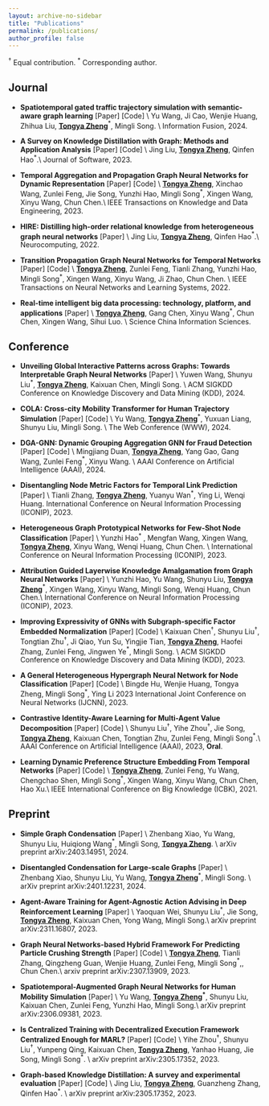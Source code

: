 ```yaml
---
layout: archive-no-sidebar
title: "Publications"
permalink: /publications/
author_profile: false
---
```


$^\dagger$ Equal contribution. $^*$ Corresponding author.

## Journal

- **Spatiotemporal gated traffic trajectory simulation with semantic-aware graph learning** <a href="https://www.sciencedirect.com/science/article/pii/S1566253524001829" target="_blank" style="text-decoration: none">\[Paper\]</a> <a href="https://github.com/Star607/STEGA" target="_blank" style="text-decoration: none">\[Code\]</a> \\
  Yu Wang, Ji Cao, Wenjie Huang, Zhihua Liu, **<u>Tongya Zheng</u>**$^*$, Mingli Song. \\
  Information Fusion, 2024.

- **A Survey on Knowledge Distillation with Graph: Methods and Application Analysis** <a href="https://www.jos.org.cn/josen/article/abstract/mi007" target="_blank" style="text-decoration: none">\[Paper\]</a> <a href="https://github.com/liujing1023/Graph-based-Knowledge-Distillation" target="_blank" style="text-decoration: none">\[Code\]</a> \\
  Jing Liu, **<u>Tongya Zheng</u>**, Qinfen Hao$^*$.\\
  Journal of Software, 2023.

- **Temporal Aggregation and Propagation Graph Neural Networks for Dynamic Representation** <a href="https://ieeexplore.ieee.org/abstract/document/10094005" target="_blank" style="text-decoration: none">\[Paper\]</a> <a href="https://github.com/doujiang-zheng/TAP-GNN" target="_blank" style="text-decoration: none">\[Code\]</a> \\
  **<u>Tongya Zheng</u>**, Xinchao Wang, Zunlei Feng, Jie Song, Yunzhi Hao, Mingli Song$^*$, Xingen Wang, Xinyu Wang, Chun Chen.\\
  IEEE Transactions on Knowledge and Data Engineering, 2023.

- **HIRE: Distilling high-order relational knowledge from heterogeneous graph neural networks** <a href="https://www.sciencedirect.com/science/article/pii/S0925231222009961" target="_blank" style="text-decoration: none">\[Paper\]</a> \\
  Jing Liu, **<u>Tongya Zheng</u>**, Qinfen Hao$^*$.\\
  Neurocomputing, 2022.

- **Transition Propagation Graph Neural Networks for Temporal Networks** <a href="https://ieeexplore.ieee.org/abstract/document/9955364" target="_blank" style="text-decoration: none">\[Paper\]</a> <a href="https://github.com/doujiang-zheng/TIP-GNN" target="_blank" style="text-decoration: none">\[Code\]</a> \\
  **<u>Tongya Zheng</u>**, Zunlei Feng, Tianli Zhang, Yunzhi Hao, Mingli Song$^*$, Xingen Wang, Xinyu Wang, Ji Zhao, Chun Chen. \\
  IEEE Transactions on Neural Networks and Learning Systems, 2022.

- **Real-time intelligent big data processing: technology, platform, and applications** <a href="https://link.springer.com/article/10.1007/s11432-018-9834-8" target="_blank" style="text-decoration: none">\[Paper\]</a> \\
  **<u>Tongya Zheng</u>**, Gang Chen, Xinyu Wang$^*$, Chun Chen, Xingen Wang, Sihui Luo. \\
  Science China Information Sciences.

## Conference

- **Unveiling Global Interactive Patterns across Graphs: Towards Interpretable Graph Neural Networks** <a href="https://openreview.net/forum?id=YsTHWus1DF" target="_blank" style="text-decoration: none">\[Paper\]</a> \\
  Yuwen Wang, Shunyu Liu$^*$, **<u>Tongya Zheng</u>**, Kaixuan Chen, Mingli Song. \\
  ACM SIGKDD Conference on Knowledge Discovery and Data Mining (KDD), 2024.

- **COLA: Cross-city Mobility Transformer for Human Trajectory Simulation** <a href="https://dl.acm.org/doi/abs/10.1145/3589334.3645469" target="_blank" style="text-decoration: none">\[Paper\]</a> <a href="https://github.com/Star607/Cross-city-Mobility-Transformer" target="_blank" style="text-decoration: none">\[Code\]</a> \\
  Yu Wang, **<u>Tongya Zheng</u>**$^*$, Yuxuan Liang, Shunyu Liu, Mingli Song. \\
  The Web Conference (WWW), 2024.

- **DGA-GNN: Dynamic Grouping Aggregation GNN for Fraud Detection** <a href="https://ojs.aaai.org/index.php/AAAI/article/view/29067" target="_blank" style="text-decoration: none">\[Paper\]</a> <a href="https://github.com/AtwoodDuan/DGA-GNN" target="_blank" style="text-decoration: none">\[Code\]</a> \\
  Mingjiang Duan, **<u>Tongya Zheng</u>**, Yang Gao, Gang Wang, Zunlei Feng$^*$, Xinyu Wang. \\
  AAAI Conference on Artificial Intelligence (AAAI), 2024.

- **Disentangling Node Metric Factors for Temporal Link Prediction** <a href="https://link.springer.com/chapter/10.1007/978-981-99-8082-6_27
" target="_blank" style="text-decoration: none">\[Paper\]</a> \\
  Tianli Zhang, **<u>Tongya Zheng</u>**, Yuanyu Wan$^*$, Ying Li, Wenqi Huang.
  International Conference on Neural Information Processing (ICONIP), 2023.
 
- **Heterogeneous Graph Prototypical Networks for Few-Shot Node Classification** <a href="
https://link.springer.com/chapter/10.1007/978-981-99-8132-8_41" target="_blank" style="text-decoration: none">\[Paper\]</a> \\
  Yunzhi Hao$^*$ , Mengfan Wang, Xingen Wang, **<u>Tongya Zheng</u>**, Xinyu Wang, Wenqi Huang, Chun Chen. \\
  International Conference on Neural Information Processing (ICONIP), 2023.

- **Attribution Guided Layerwise Knowledge Amalgamation from Graph Neural Networks** <a href="https://www.springerprofessional.de/attribution-guided-layerwise-knowledge-amalgamation-from-graph-n/26298874" target="_blank" style="text-decoration: none">\[Paper\]</a> \\
  Yunzhi Hao, Yu Wang, Shunyu Liu, **<u>Tongya Zheng</u>**$^*$, Xingen Wang, Xinyu Wang, Mingli Song, Wenqi Huang, Chun Chen.\\
  International Conference on Neural Information Processing (ICONIP), 2023.

- **Improving Expressivity of GNNs with Subgraph-specific Factor Embedded Normalization** <a href="https://arxiv.org/abs/2305.19903" target="_blank" style="text-decoration: none">\[Paper\]</a> <a href="https://github.com/chenchkx/SuperNorm" target="_blank" style="text-decoration: none">\[Code\]</a> \\
  Kaixuan Chen$^\dagger$, Shunyu Liu$^\dagger$, Tongtian Zhu$^\dagger$, Ji Qiao, Yun Su, Yingjie Tian, **<u>Tongya Zheng</u>**, Haofei Zhang, Zunlei Feng, Jingwen Ye$^*$, Mingli Song. \\
  ACM SIGKDD Conference on Knowledge Discovery and Data Mining (KDD), 2023.

- **A General Heterogeneous Hypergraph Neural Network for Node Classification** <a href="" target="_blank" style="text-decoration: none">\[Paper\]</a> <a href="" target="_blank" style="text-decoration: none">\[Code\]</a> \\
Bingde Hu, Wenjie Huang, Tongya Zheng, Mingli Song$^*$, Ying Li
2023 International Joint Conference on Neural Networks (IJCNN), 2023.

- **Contrastive Identity-Aware Learning for Multi-Agent Value Decomposition** <a href="https://arxiv.org/abs/2211.12712" target="_blank" style="text-decoration: none">\[Paper\]</a> <a href="https://github.com/liushunyu/CIA" target="_blank" style="text-decoration: none">\[Code\]</a> \\
  Shunyu Liu$^\dagger$, Yihe Zhou$^\dagger$, Jie Song, **<u>Tongya Zheng</u>**, Kaixuan Chen, Tongtian Zhu, Zunlei Feng, Mingli Song$^*$.\\
  AAAI Conference on Artificial Intelligence (AAAI), 2023, **Oral**.

- **Learning Dynamic Preference Structure Embedding From Temporal Networks** <a href="https://ieeexplore.ieee.org/abstract/document/9667681" target="_blank" style="text-decoration: none">\[Paper\]</a> <a href="https://github.com/doujiang-zheng/Dynamic-Preference-Structure" target="_blank" style="text-decoration: none">\[Code\]</a> \\
  **<u>Tongya Zheng</u>**, Zunlei Feng, Yu Wang, Chengchao Shen, Mingli Song$^*$, Xingen Wang, Xinyu Wang, Chun Chen, Hao Xu.\\
  IEEE International Conference on Big Knowledge (ICBK), 2021.

## Preprint

- **Simple Graph Condensation** <a href="https://arxiv.org/abs/2403.14951" target="_blank" style="text-decoration: none">\[Paper\]</a> \\
  Zhenbang Xiao, Yu Wang, Shunyu Liu, Huiqiong Wang$^*$, Mingli Song, **<u>Tongya Zheng</u>**. \\
  arXiv preprint arXiv:2403.14951, 2024.

- **Disentangled Condensation for Large-scale Graphs** <a href="https://arxiv.org/abs/2401.12231" target="_blank" style="text-decoration: none">\[Paper\]</a> \\
  Zhenbang Xiao, Shunyu Liu, Yu Wang, **<u>Tongya Zheng</u>**$^*$, Mingli Song. \\
  arXiv preprint arXiv:2401.12231, 2024.

- **Agent-Aware Training for Agent-Agnostic Action Advising in Deep Reinforcement Learning** <a href="https://arxiv.org/abs/2311.16807" target="_blank" style="text-decoration: none">\[Paper\]</a>  \\
  Yaoquan Wei, Shunyu Liu$^*$, Jie Song, **<u>Tongya Zheng</u>**, Kaixuan Chen, Yong Wang, Mingli Song.\\
  arXiv preprint arXiv:2311.16807, 2023.

- **Graph Neural Networks-based Hybrid Framework For Predicting Particle Crushing Strength** <a href="https://arxiv.org/abs/2307.13909" target="_blank" style="text-decoration: none">\[Paper\]</a> <a href="https://github.com/doujiang-zheng/GNN-For-Particle-Crushing" target="_blank" style="text-decoration: none">\[Code\]</a> \\
  **<u>Tongya Zheng</u>**, Tianli Zhang, Qingzheng Guan, Wenjie Huang, Zunlei Feng, Mingli Song$^*$,, Chun Chen.\\
  arxiv preprint arXiv:2307.13909, 2023.

- **Spatiotemporal-Augmented Graph Neural Networks for Human Mobility Simulation** <a href="https://arxiv.org/abs/2306.09381" target="_blank" style="text-decoration: none">\[Paper\]</a> \\
  Yu Wang, **<u>Tongya Zheng</u>$^*$**, Shunyu Liu, Kaixuan Chen, Zunlei Feng, Yunzhi Hao, Mingli Song.\\
  arXiv preprint arXiv:2306.09381, 2023.

- **Is Centralized Training with Decentralized Execution Framework Centralized Enough for MARL?** <a href="https://arxiv.org/abs/2305.17352" target="_blank" style="text-decoration: none">\[Paper\]</a> <a href="https://github.com/zyh1999/CADP" target="_blank" style="text-decoration: none">\[Code\]</a> \\
  Yihe Zhou$^\dagger$, Shunyu Liu$^\dagger$, Yunpeng Qing, Kaixuan Chen, **<u>Tongya Zheng</u>**, Yanhao Huang, Jie Song, Mingli Song$^*$. \\
  arXiv preprint arXiv:2305.17352, 2023.

- **Graph-based Knowledge Distillation: A survey and experimental evaluation** <a href="https://arxiv.org/abs/2302.14643" target="_blank" style="text-decoration: none">\[Paper\]</a> <a href="https://github.com/liujing1023/Graph-based-Knowledge-Distillation" target="_blank" style="text-decoration: none">\[Code\]</a> \\
  Jing Liu, **<u>Tongya Zheng</u>**, Guanzheng Zhang, Qinfen Hao$^*$. \\
  arXiv preprint arXiv:2305.17352, 2023.
